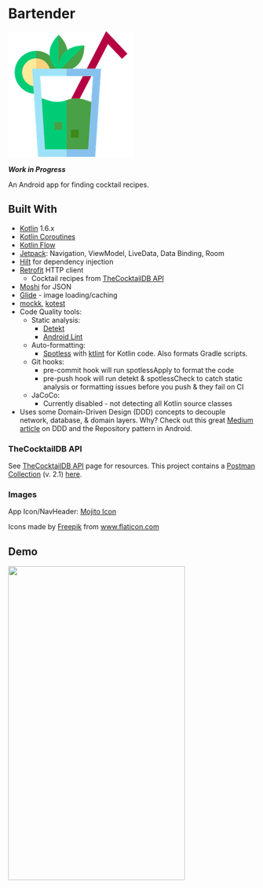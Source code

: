 # Bartender
![](docs/assets/logo.png)

***Work in Progress***

An Android app for finding cocktail recipes.

## Built With

* [Kotlin](https://kotlinlang.org/) 1.6.x
* [Kotlin Coroutines](https://developer.android.com/kotlin/coroutines)
* [Kotlin Flow](https://developer.android.com/kotlin/flow)
* [Jetpack](https://developer.android.com/jetpack): Navigation, ViewModel, LiveData, Data Binding, Room
* [Hilt](https://developer.android.com/training/dependency-injection/hilt-android) for dependency injection
* [Retrofit](https://square.github.io/retrofit/) HTTP client
    * Cocktail recipes from [TheCocktailDB API](https://www.thecocktaildb.com/api.php)
* [Moshi](https://github.com/square/moshi) for JSON 
* [Glide](https://bumptech.github.io/glide/) - image loading/caching
* [mockk](https://mockk.io/), [kotest](https://kotest.io/docs/assertions/assertions.html)
* Code Quality tools:
    * Static analysis:
        * [Detekt](https://detekt.github.io/detekt/) 
        * [Android Lint](https://developer.android.com/studio/write/lint)
    * Auto-formatting:
        * [Spotless](https://github.com/diffplug/spotless) with [ktlint](https://ktlint.github.io/) 
        for Kotlin code. Also formats Gradle scripts.
    * Git hooks:
        * pre-commit hook will run spotlessApply to format the code
        * pre-push hook will run detekt & spotlessCheck to catch static analysis or formatting issues
        before you push & they fail on CI
    * JaCoCo:
        * Currently disabled - not detecting all Kotlin source classes
* Uses some Domain-Driven Design (DDD) concepts to decouple network, database, & domain 
    layers. Why? Check out this great [Medium article](https://proandroiddev.com/the-real-repository-pattern-in-android-efba8662b754) 
    on DDD and the Repository pattern in Android.

### TheCocktailDB API

See [TheCocktailDB API](https://www.thecocktaildb.com/api.php) page for resources. This project contains a [Postman Collection](https://www.postman.com/collection/) (v. 2.1) [here](config/dev/postman-api/TheCocktailDB-API.postman_collection.json).

### Images

App Icon/NavHeader:
[Mojito Icon](https://www.flaticon.com/free-icon/mojito_2059994)
<div>Icons made by <a href="https://www.freepik.com" title="Freepik">Freepik</a> from <a href="https://www.flaticon.com/" title="Flaticon">www.flaticon.com</a></div>


## Demo

<img src="docs/assets/bartender.gif" width="360" height="640"/>